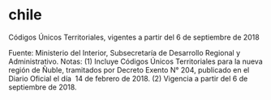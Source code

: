 # chile
Códigos Únicos Territoriales, vigentes a partir del 6 de septiembre de 2018

Fuente: Ministerio del Interior, Subsecretaría de Desarrollo Regional y Administrativo.
Notas:
(1) Incluye Códigos Únicos Territoriales para la nueva región de Ñuble, tramitados por Decreto Exento N° 204, publicado en el Diario Oficial el día 
14 de febrero de 2018.
(2) Vigencia a partir del 6 de septiembre de 2018.
